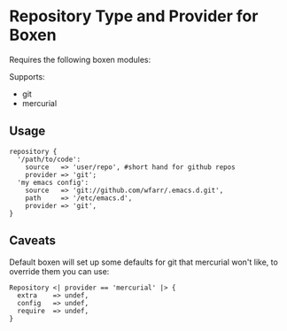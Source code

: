 # Repository Type and Provider for Boxen

Requires the following boxen modules:

Supports:

* git
* mercurial

## Usage

```puppet
repository {
  '/path/to/code':
    source   => 'user/repo', #short hand for github repos
    provider => 'git';
  'my emacs config':
    source   => 'git://github.com/wfarr/.emacs.d.git',
    path     => '/etc/emacs.d',
    provider => 'git',
}
```

## Caveats

Default boxen will set up some defaults for git that mercurial won't like,
to override them you can use:

```puppet
Repository <| provider == 'mercurial' |> {
  extra    => undef,
  config   => undef,
  require  => undef,
}
```

